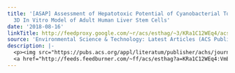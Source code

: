 ```yaml
---
title: '[ASAP] Assessment of Hepatotoxic Potential of Cyanobacterial Toxins Using
  3D In Vitro Model of Adult Human Liver Stem Cells'
date: '2018-08-16'
linkTitle: http://feedproxy.google.com/~r/acs/esthag/~3/KRa1C12WEq4/acs.est.8b02291
source: 'Environmental Science & Technology: Latest Articles (ACS Publications)'
description: |-
  <p><img src="https://pubs.acs.org/appl/literatum/publisher/achs/journals/content/esthag/0/esthag.ahead-of-print/acs.est.8b02291/20180816/images/medium/es-2018-02291a_0005.gif" alt="TOC Graphic"/></p><div><cite>Environmental Science & Technology</cite></div><div>DOI: 10.1021/acs.est.8b02291</div><div class="feedflare">
  <a href="http://feeds.feedburner.com/~ff/acs/esthag?a=KRa1C12WEq4:VmEjY5YR4Z4:yIl2AUoC8zA"><img src="http://feeds.feedburner.com/~ff/acs/esthag?d=yIl2AUoC8zA" border="0"></img></a>
---
```

